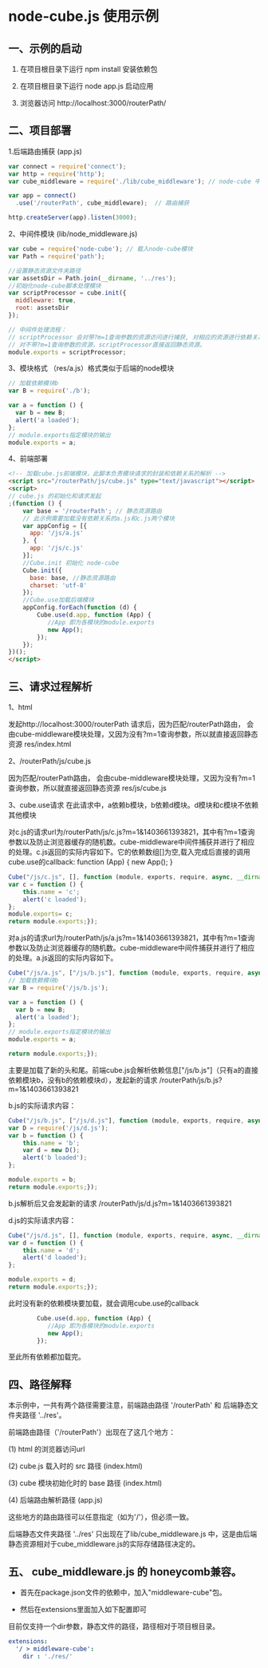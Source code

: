 node-cube.js 使用示例
=============

一、示例的启动
---------

1. 在项目根目录下运行 npm install 安装依赖包

2. 在项目根目录下运行 node app.js 启动应用

3. 浏览器访问 http://localhost:3000/routerPath/

二、项目部署
----------

1.后端路由捕获 (app.js)
```js
var connect = require('connect');
var http = require('http');
var cube_middleware = require('./lib/cube_middleware'); // node-cube 中间件模块

var app = connect()
  .use('/routerPath', cube_middleware);  // 路由捕获

http.createServer(app).listen(3000);
```

2、中间件模块 (lib/node_middleware.js)
```js
var cube = require('node-cube'); // 载入node-cube模块
var Path = require('path');

//设置静态资源文件夹路径
var assetsDir = Path.join(__dirname, '../res');
//初始化node-cube脚本处理模块
var scriptProcessor = cube.init({
  middleware: true,
  root: assetsDir
});

// 中间件处理流程：
// scriptProcessor 会对带?m=1查询参数的资源访问进行捕获, 对相应的资源进行依赖关系的处理后，传送给前端。
// 对不带?m=1查询参数的资源，scriptProcessor直接返回静态资源。
module.exports = scriptProcessor;
```

3、模块格式 （res/a.js）格式类似于后端的node模块
```js
// 加载依赖模块b
var B = require('./b');

var a = function () {
  var b = new B;
  alert('a loaded');
};
// module.exports指定模块的输出
module.exports = a;
```

4、前端部署
```html
<!-- 加载cube.js前端模块，此脚本负责模块请求的封装和依赖关系的解析 -->
<script src="/routerPath/js/cube.js" type="text/javascript"></script>
<script>
// cube.js 的初始化和请求发起
;(function () {
	var base = '/routerPath'; // 静态资源路由
	// 此示例需要加载没有依赖关系的a.js和c.js两个模块
	var appConfig = [{
	  app: '/js/a.js'
	}, {
	  app: '/js/c.js'
	}];
	//Cube.init 初始化 node-cube
	Cube.init({
	  base: base, //静态资源路由
	  charset: 'utf-8'
	});
	//Cube.use加载后端模块
	appConfig.forEach(function (d) {
		Cube.use(d.app, function (App) {
		   //App 即为各模块的module.exports
		   new App();
		});
	});
})();
</script>
```

三、请求过程解析
-----------

1、html

发起http://localhost:3000/routerPath 请求后，因为匹配/routerPath路由， 会由cube-middleware模块处理，又因为没有?m=1查询参数，所以就直接返回静态资源
res/index.html

2、/routerPath/js/cube.js

因为匹配/routerPath路由， 会由cube-middleware模块处理，又因为没有?m=1查询参数，所以就直接返回静态资源
res/js/cube.js

3、cube.use请求
在此请求中，a依赖b模块，b依赖d模块。d模块和c模块不依赖其他模块


对c.js的请求url为/routerPath/js/c.js?m=1&1403661393821，其中有?m=1查询参数以及防止浏览器缓存的随机数。cube-middleware中间件捕获并进行了相应的处理。c.js返回的实际内容如下。它的依赖数组[]为空,载入完成后直接的调用cube.use的callback: function (App) { new App(); }
```js
Cube("/js/c.js", [], function (module, exports, require, async, __dirname, __filename) {
var c = function () {
	this.name = 'c';
	alert('c loaded');
};
module.exports= c;
return module.exports;});
```


对a.js的请求url为/routerPath/js/a.js?m=1&1403661393821，其中有?m=1查询参数以及防止浏览器缓存的随机数。cube-middleware中间件捕获并进行了相应的处理。a.js返回的实际内容如下。

```js
Cube("/js/a.js", ["/js/b.js"], function (module, exports, require, async, __dirname, __filename) {
// 加载依赖模块b
var B = require('/js/b.js');

var a = function () {
  var b = new B;
  alert('a loaded');
};
// module.exports指定模块的输出
module.exports = a;

return module.exports;});
```

主要是加载了新的头和尾。前端cube.js会解析依赖信息["/js/b.js"]（只有a的直接依赖模块b，没有b的依赖模块d），发起新的请求 /routerPath/js/b.js?m=1&1403661393821

b.js的实际请求内容：
```js
Cube("/js/b.js", ["/js/d.js"], function (module, exports, require, async, __dirname, __filename) {
var D = require('/js/d.js');
var b = function () {
	this.name = 'b';
	var d = new D();
	alert('b loaded');
};

module.exports = b;
return module.exports;});
```

b.js解析后又会发起新的请求 /routerPath/js/d.js?m=1&1403661393821

d.js的实际请求内容：
```js
Cube("/js/d.js", [], function (module, exports, require, async, __dirname, __filename) {
var d = function () {
	this.name = 'd';
	alert('d loaded');
};

module.exports = d;
return module.exports;});
```

此时没有新的依赖模块要加载，就会调用cube.use的callback
```js
		Cube.use(d.app, function (App) {
		   //App 即为各模块的module.exports
		   new App();
		});
```
至此所有依赖都加载完。


四、路径解释
-----------

本示例中，一共有两个路径需要注意，前端路由路径 '/routerPath' 和 后端静态文件夹路径 '../res'。

前端路由路径（'/routerPath'）出现在了这几个地方：

  (1) html 的浏览器访问url

  (2) cube.js 载入时的 src 路径 (index.html)

  (3) cube 模块初始化时的 base 路径 (index.html)

  (4) 后端路由解析路径 (app.js)

这些地方的路由路径可以任意指定（如为'/'），但必须一致。

后端静态文件夹路径 '../res' 只出现在了lib/cube_middleware.js 中，这是由后端静态资源相对于cube_middleware.js的实际存储路径决定的。



五、 cube_middleware.js 的 honeycomb兼容。
-----------

+ 首先在package.json文件的依赖中，加入"middleware-cube"包。

+ 然后在extensions里面加入如下配置即可


目前仅支持一个dir参数，静态文件的路径，路径相对于项目根目录。
```yaml
extensions:
  '/ > middleware-cube':
    dir : './res/'
```






